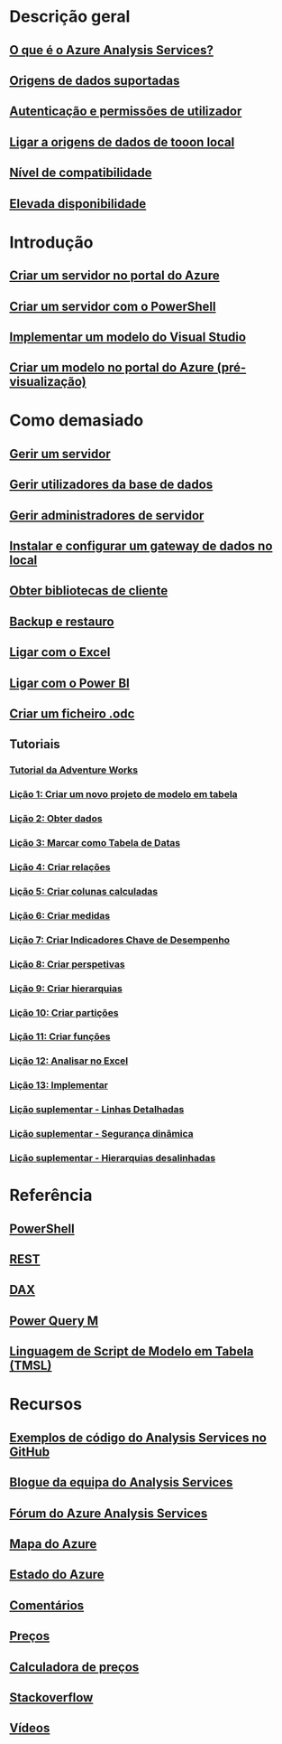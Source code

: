 # Descrição geral
## [O que é o Azure Analysis Services?](analysis-services-overview.md)
## [Origens de dados suportadas](analysis-services-datasource.md)
## [Autenticação e permissões de utilizador](analysis-services-manage-users.md)
## [Ligar a origens de dados de tooon local](analysis-services-gateway.md)
## [Nível de compatibilidade](analysis-services-compat-level.md)
## [Elevada disponibilidade](analysis-services-bcdr.md)

# Introdução
## [Criar um servidor no portal do Azure](analysis-services-create-server.md)
## [Criar um servidor com o PowerShell](analysis-services-create-powershell.md)
## [Implementar um modelo do Visual Studio](analysis-services-deploy.md)
## [Criar um modelo no portal do Azure (pré-visualização)](analysis-services-create-model-portal.md)

# Como demasiado
## [Gerir um servidor](analysis-services-manage.md)
## [Gerir utilizadores da base de dados](analysis-services-database-users.md)
## [Gerir administradores de servidor](analysis-services-server-admins.md)
## [Instalar e configurar um gateway de dados no local](analysis-services-gateway-install.md)
## [Obter bibliotecas de cliente](analysis-services-data-providers.md)
## [Backup e restauro](analysis-services-backup.md)
## [Ligar com o Excel](analysis-services-connect-excel.md)
## [Ligar com o Power BI](analysis-services-connect-pbi.md)
## [Criar um ficheiro .odc](analysis-services-odc.md)
## Tutoriais
### [Tutorial da Adventure Works](tutorials/aas-adventure-works-tutorial.md)
### [Lição 1: Criar um novo projeto de modelo em tabela](tutorials/aas-lesson-1-create-a-new-tabular-model-project.md)
### [Lição 2: Obter dados](tutorials/aas-lesson-2-get-data.md)
### [Lição 3: Marcar como Tabela de Datas](tutorials/aas-lesson-3-mark-as-date-table.md) 
### [Lição 4: Criar relações](tutorials/aas-lesson-4-create-relationships.md) 
### [Lição 5: Criar colunas calculadas](tutorials/aas-lesson-5-create-calculated-columns.md)
### [Lição 6: Criar medidas](tutorials/aas-lesson-6-create-measures.md)  
### [Lição 7: Criar Indicadores Chave de Desempenho](tutorials/aas-lesson-7-create-key-performance-indicators.md)  
### [Lição 8: Criar perspetivas](tutorials/aas-lesson-8-create-perspectives.md) 
### [Lição 9: Criar hierarquias](tutorials/aas-lesson-9-create-hierarchies.md) 
### [Lição 10: Criar partições](tutorials/aas-lesson-10-create-partitions.md) 
### [Lição 11: Criar funções](tutorials/aas-lesson-11-create-roles.md)
### [Lição 12: Analisar no Excel](tutorials/aas-lesson-12-analyze-in-excel.md)
### [Lição 13: Implementar](tutorials/aas-lesson-13-deploy.md)
### [Lição suplementar - Linhas Detalhadas](tutorials/aas-supplemental-lesson-detail-rows.md)
### [Lição suplementar - Segurança dinâmica](tutorials/aas-supplemental-lesson-dynamic-security.md)
### [Lição suplementar - Hierarquias desalinhadas](tutorials/aas-supplemental-lesson-ragged-hierarchies.md)  

# Referência
## [PowerShell](analysis-services-powershell.md)
## [REST](/rest/api/analysisservices)
## [DAX](https://msdn.microsoft.com/library/gg413422.aspx)
## [Power Query M](https://msdn.microsoft.com/library/mt211003.aspx)
## [Linguagem de Script de Modelo em Tabela (TMSL)](https://docs.microsoft.com/sql/analysis-services/tabular-model-scripting-language-tmsl-reference)

# Recursos
## [Exemplos de código do Analysis Services no GitHub](https://github.com/Microsoft/Analysis-Services)
## [Blogue da equipa do Analysis Services](https://blogs.msdn.microsoft.com/analysisservices/)
## [Fórum do Azure Analysis Services](https://social.msdn.microsoft.com/Forums/en-US/home?forum=AzureAnalysisServices)
## [Mapa do Azure](https://azure.microsoft.com/roadmap/?category=intelligence-analytics)
## [Estado do Azure](https://azure.microsoft.com/status/)
## [Comentários](https://feedback.azure.com/forums/556165-azure-analysis-services)
## [Preços](https://azure.microsoft.com/pricing/details/analysis-services/)
## [Calculadora de preços](https://azure.microsoft.com/pricing/calculator/)
## [Stackoverflow](http://stackoverflow.com/questions/tagged/azure-analysis-services)
## [Vídeos](https://azure.microsoft.com/resources/videos/index/?services=analysis-services&sort=newest)

